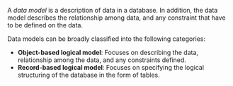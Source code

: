A *data model* is a description of data in a database. In addition, the data model describes the relationship among data, and any constraint that have to be defined on the data.

Data models can be broadly classified into the following categories:
- **Object-based logical model**: Focuses on describing the data, relationship among the data, and any constraints defined.
- **Record-based logical model**: Focuses on specifying the logical structuring of the database in the form of tables.
